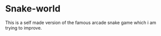 # Snake-world
This is a self made version of the famous arcade snake game which i am trying to improve.
